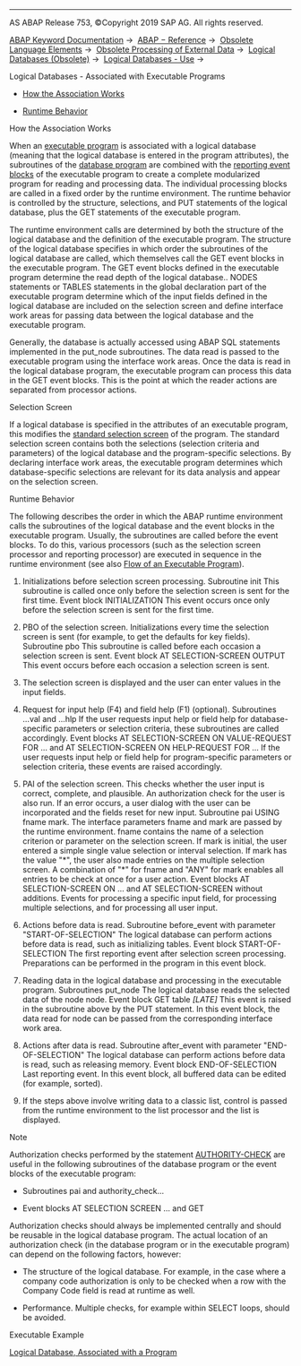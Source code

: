   

* * *

AS ABAP Release 753, ©Copyright 2019 SAP AG. All rights reserved.

[ABAP Keyword Documentation](javascript:call_link\('abenabap.htm'\)) →  [ABAP − Reference](javascript:call_link\('abenabap_reference.htm'\)) →  [Obsolete Language Elements](javascript:call_link\('abenabap_obsolete.htm'\)) →  [Obsolete Processing of External Data](javascript:call_link\('abendata_storage_obsolete.htm'\)) →  [Logical Databases (Obsolete)](javascript:call_link\('abenldb.htm'\)) →  [Logical Databases - Use](javascript:call_link\('abenldb_usage.htm'\)) → 

Logical Databases - Associated with Executable Programs

-   [How the Association Works](#abenldb-usage-executable-1--------selection-screen---@ITOC@@ABENLDB_USAGE_EXECUTABLE_2)

-   [Runtime Behavior](#@@ITOC@@ABENLDB_USAGE_EXECUTABLE_3)

How the Association Works

When an [executable program](javascript:call_link\('abenexecutable_program_glosry.htm'\) "Glossary Entry") is associated with a logical database (meaning that the logical database is entered in the program attributes), the subroutines of the [database program](javascript:call_link\('abenldb_program.htm'\)) are combined with the [reporting event blocks](javascript:call_link\('abenabap_processing_blocks.htm'\)) of the executable program to create a complete modularized program for reading and processing data. The individual processing blocks are called in a fixed order by the runtime environment. The runtime behavior is controlled by the structure, selections, and PUT statements of the logical database, plus the GET statements of the executable program.

The runtime environment calls are determined by both the structure of the logical database and the definition of the executable program. The structure of the logical database specifies in which order the subroutines of the logical database are called, which themselves call the GET event blocks in the executable program. The GET event blocks defined in the executable program determine the read depth of the logical database.. NODES statements or TABLES statements in the global declaration part of the executable program determine which of the input fields defined in the logical database are included on the selection screen and define interface work areas for passing data between the logical database and the executable program.

Generally, the database is actually accessed using ABAP SQL statements implemented in the put\_node subroutines. The data read is passed to the executable program using the interface work areas. Once the data is read in the logical database program, the executable program can process this data in the GET event blocks. This is the point at which the reader actions are separated from processor actions.

Selection Screen

If a logical database is specified in the attributes of an executable program, this modifies the [standard selection screen](javascript:call_link\('abenstandard_selscreen_glosry.htm'\) "Glossary Entry") of the program. The standard selection screen contains both the selections (selection criteria and parameters) of the logical database and the program-specific selections. By declaring interface work areas, the executable program determines which database-specific selections are relevant for its data analysis and appear on the selection screen.

Runtime Behavior

The following describes the order in which the ABAP runtime environment calls the subroutines of the logical database and the event blocks in the executable program. Usually, the subroutines are called before the event blocks. To do this, various processors (such as the selection screen processor and reporting processor) are executed in sequence in the runtime environment (see also [Flow of an Executable Program](javascript:call_link\('abenreporting_process.htm'\))).

1.  Initializations before selection screen processing.
    Subroutine init
    This subroutine is called once only before the selection screen is sent for the first time.
    Event block INITIALIZATION
    This event occurs once only before the selection screen is sent for the first time.
    
2.  PBO of the selection screen. Initializations every time the selection screen is sent (for example, to get the defaults for key fields).
    Subroutine pbo
    This subroutine is called before each occasion a selection screen is sent.
    Event block AT SELECTION-SCREEN OUTPUT
    This event occurs before each occasion a selection screen is sent.
    
3.  The selection screen is displayed and the user can enter values in the input fields.
    
4.  Request for input help (F4) and field help (F1) (optional).
    Subroutines ...val and ...hlp
    If the user requests input help or field help for database-specific parameters or selection criteria, these subroutines are called accordingly.
    Event blocks AT SELECTION-SCREEN ON VALUE-REQUEST FOR ... and AT SELECTION-SCREEN ON HELP-REQUEST FOR ...
    If the user requests input help or field help for program-specific parameters or selection criteria, these events are raised accordingly.
    
5.  PAI of the selection screen. This checks whether the user input is correct, complete, and plausible. An authorization check for the user is also run. If an error occurs, a user dialog with the user can be incorporated and the fields reset for new input.
    Subroutine pai USING fname mark.
    The interface parameters fname and mark are passed by the runtime environment. fname contains the name of a selection criterion or parameter on the selection screen. If mark is initial, the user entered a simple single value selection or interval selection. If mark has the value "\*", the user also made entries on the multiple selection screen. A combination of "\*" for fname and "ANY" for mark enables all entries to be check at once for a user action.
    Event blocks AT SELECTION-SCREEN ON ... and AT SELECTION-SCREEN without additions.
    Events for processing a specific input field, for processing multiple selections, and for processing all user input.
    
6.  Actions before data is read.
    Subroutine before\_event with parameter "START-OF-SELECTION"
    The logical database can perform actions before data is read, such as initializing tables.
    Event block START-OF-SELECTION
    The first reporting event after selection screen processing. Preparations can be performed in the program in this event block.
    
7.  Reading data in the logical database and processing in the executable program.
    Subroutines put\_node
    The logical database reads the selected data of the node node.
    Event block GET table *\[*LATE*\]*
    This event is raised in the subroutine above by the PUT statement. In this event block, the data read for node can be passed from the corresponding interface work area.
    
8.  Actions after data is read.
    Subroutine after\_event with parameter "END-OF-SELECTION"
    The logical database can perform actions before data is read, such as releasing memory.
    Event block END-OF-SELECTION
    Last reporting event. In this event block, all buffered data can be edited (for example, sorted).
    
9.  If the steps above involve writing data to a classic list, control is passed from the runtime environment to the list processor and the list is displayed.

Note

Authorization checks performed by the statement [AUTHORITY-CHECK](javascript:call_link\('abapauthority-check.htm'\)) are useful in the following subroutines of the database program or the event blocks of the executable program:

-   Subroutines pai and authority\_check...

-   Event blocks AT SELECTION SCREEN ... and GET

Authorization checks should always be implemented centrally and should be reusable in the logical database program. The actual location of an authorization check (in the database program or in the executable program) can depend on the following factors, however:

-   The structure of the logical database. For example, in the case where a company code authorization is only to be checked when a row with the Company Code field is read at runtime as well.

-   Performance. Multiple checks, for example within SELECT loops, should be avoided.

Executable Example

[Logical Database, Associated with a Program](javascript:call_link\('abenreport_abexa.htm'\))